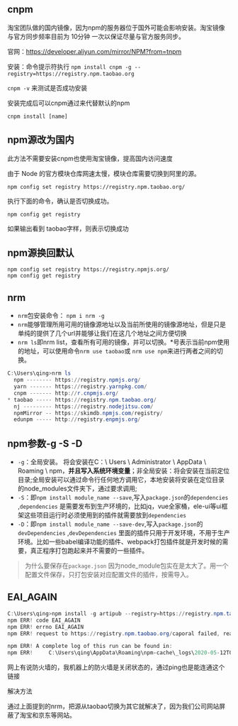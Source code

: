 ## cnpm

淘宝团队做的国内镜像，因为npm的服务器位于国外可能会影响安装。淘宝镜像与官方同步频率目前为 10分钟 一次以保证尽量与官方服务同步。

官网：https://developer.aliyun.com/mirror/NPM?from=tnpm

安装：命令提示符执行
 `npm install cnpm -g --registry=https://registry.npm.taobao.org`

`cnpm -v` 来测试是否成功安装

安装完成后可以cnpm通过来代替默认的npm

```
cnpm install [name]
```



## npm源改为国内

此方法不需要安装cnpm也使用淘宝镜像，提高国内访问速度

由于 Node 的官方模块仓库网速太慢，模块仓库需要切换到阿里的源。

```
npm config set registry https://registry.npm.taobao.org/
```

执行下面的命令，确认是否切换成功。

```
npm config get registry
```

如果输出看到 taobao字样，则表示切换成功

## npm源换回默认

```
npm config set registry https://registry.npmjs.org/
npm config get registry
```

## nrm

- `nrm`包安装命令： `npm i nrm -g`
- `nrm`能够管理所用可用的镜像源地址以及当前所使用的镜像源地址，但是只是单纯的提供了几个url并能够让我们在这几个地址之间方便切换
- `nrm ls`即nrm list，查看所有可用的镜像，并可以切换。*号表示当前npm使用的地址，可以使用命令`nrm use taobao`或 `nrm use npm`来进行两者之间的切换。

```powershell
C:\Users\qing>nrm ls
  npm -------- https://registry.npmjs.org/
  yarn ------- https://registry.yarnpkg.com/
  cnpm ------- http://r.cnpmjs.org/
* taobao ----- https://registry.npm.taobao.org/
  nj --------- https://registry.nodejitsu.com/
  npmMirror -- https://skimdb.npmjs.com/registry/
  edunpm ----- http://registry.enpmjs.org/
```

## npm参数-g -S -D

- `-g`：全局安装。 将会安装在C：\ Users \ Administrator \ AppData \ Roaming \ npm，**并且写入系统环境变量**；非全局安装：将会安装在当前定位目录;全局安装可以通过命令行任何地方调用它，本地安装将安装在定位目录的node_modules文件夹下，通过要求调用;
- `-S`：即`npm install module_name --save`,写入`package.json`的`dependencies` ,`dependencies` 是需要发布到生产环境的，比如jq，vue全家桶，ele-ui等ui框架这些项目运行时必须使用到的插件就需要放到`dependencies`
- `-D`：即`npm install module_name --save-dev`,写入`package.json`的`devDependencies` ,`devDependencies` 里面的插件只用于开发环境，不用于生产环境。比如一些babel编译功能的插件、webpack打包插件就是开发时候的需要，真正程序打包跑起来并不需要的一些插件。

> 为什么要保存在`package.json`  因为node_module包实在是太大了。用一个配置文件保存，只打包安装对应配置文件的插件，按需导入。

## EAI_AGAIN

```powershell
C:\Users\qing>npm install -g artipub --registry=https://registry.npm.taobao.org
npm ERR! code EAI_AGAIN
npm ERR! errno EAI_AGAIN
npm ERR! request to https://registry.npm.taobao.org/caporal failed, reason: getaddrinfo EAI_AGAIN registry.npm.taobao.org

npm ERR! A complete log of this run can be found in:
npm ERR!     C:\Users\qing\AppData\Roaming\npm-cache\_logs\2020-05-12T04_34_24_304Z-debug.log
```

网上有说防火墙的，我机器上的防火墙是关闭状态的，通过ping也是能连通这个链接

解决方法

通过上面提到的nrm，把源从taobao切换为其它就解决了，因为我们公司网站屏蔽了淘宝和京东等网站。